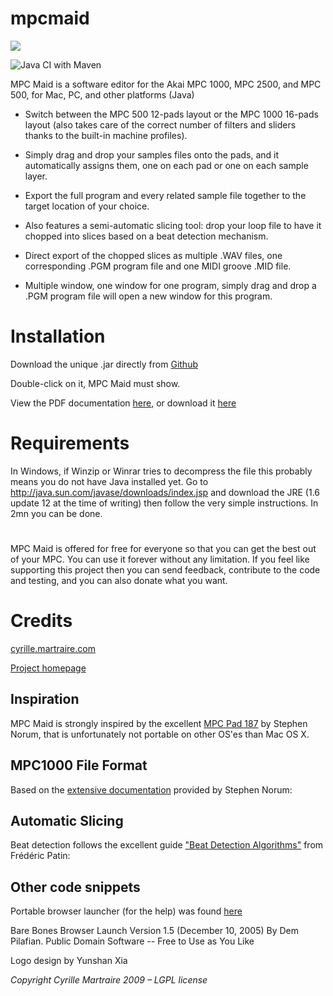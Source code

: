 # mpcmaid

![](https://github.com/cyriux/mpcmaid/blob/master/MpcMaid/packaging/icon128.png)

![Java CI with Maven](https://github.com/malkav30/mpcmaid/workflows/Java%20CI%20with%20Maven/badge.svg)

MPC Maid is a software editor for the Akai MPC 1000, MPC 2500, and MPC 500, for Mac, PC, and other platforms (Java) 

- Switch between the MPC 500 12-pads layout or the MPC 1000 16-pads layout (also takes care of the correct number of filters and sliders thanks to the built-in machine profiles).

- Simply drag and drop your samples files onto the pads, and it automatically assigns them, one on each pad or one on each sample layer.

- Export the full program and every related sample file together to the target location of your choice.

- Also features a semi-automatic slicing tool: drop your loop file to have it chopped into slices based on a beat detection mechanism.

- Direct export of the chopped slices as multiple .WAV files, one corresponding .PGM program file and one MIDI groove .MID file.

- Multiple window, one window for one program, simply drag and drop a .PGM program file will open a new window for this program.


# Installation

Download the unique .jar directly from [Github](https://github.com/cyriux/mpcmaid/blob/master/MpcMaid/mpcmaid_beta.jar)

Double-click on it, MPC Maid must show. 

View the PDF documentation [here](https://github.com/cyriux/mpcmaid/blob/master/MpcMaid/documentation/MPCMaid_UserManual.pdf), or download it [here](https://github.com/cyriux/mpcmaid/raw/master/MpcMaid/documentation/MPCMaid_UserManual.pdf)


# Requirements

In Windows, if Winzip or Winrar tries to decompress the file this probably means you do not have Java installed yet. Go to http://java.sun.com/javase/downloads/index.jsp and download the JRE (1.6 update 12 at the time of writing) then follow the very simple instructions. In 2mn you can be done. 


# 

MPC Maid is offered for free for everyone so that you can get the best out of your MPC. You can use it forever without any limitation. If you feel like supporting this project then you can send feedback, contribute to the code and testing, and you can also donate what you want.

# Credits

[cyrille.martraire.com](http://cyrille.martraire.com)

[Project homepage](https://github.com/cyriux/mpcmaid)

## Inspiration

MPC Maid is strongly inspired by the excellent [MPC Pad 187](http://mybunnyhug.com) by Stephen Norum, that is unfortunately not portable on other OS'es than Mac OS X.

## MPC1000 File Format

Based on the [extensive documentation](http://mybunnyhug.com/fileformats/pgm/) provided by Stephen Norum:

## Automatic Slicing

Beat detection follows the excellent guide ["Beat Detection Algorithms"](http://www.gamedev.net/reference/programming/features/beatdetection/) from Frédéric Patin:  


## Other code snippets

Portable browser launcher (for the help) was found [here](http://www.centerkey.com/java/browser/)

Bare Bones Browser Launch Version 1.5 (December 10, 2005)
By Dem Pilafian. Public Domain Software -- Free to Use as You Like

Logo design by Yunshan Xia

*Copyright Cyrille Martraire 2009 – LGPL license*
